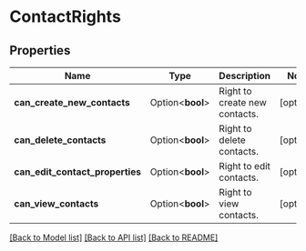 # ContactRights

## Properties

Name | Type | Description | Notes
------------ | ------------- | ------------- | -------------
**can_create_new_contacts** | Option<**bool**> | Right to create new contacts. | [optional]
**can_delete_contacts** | Option<**bool**> | Right to delete contacts. | [optional]
**can_edit_contact_properties** | Option<**bool**> | Right to edit contacts. | [optional]
**can_view_contacts** | Option<**bool**> | Right to view contacts. | [optional]

[[Back to Model list]](../README.md#documentation-for-models) [[Back to API list]](../README.md#documentation-for-api-endpoints) [[Back to README]](../README.md)


